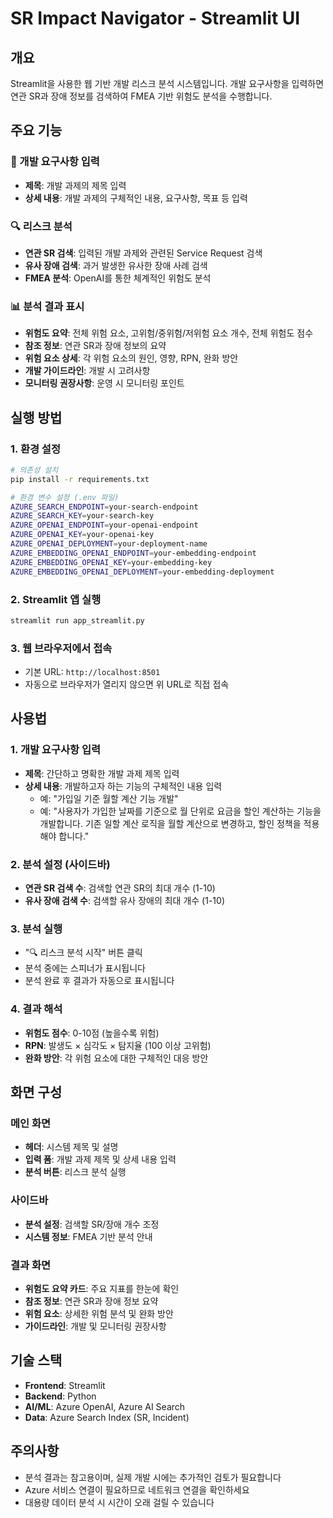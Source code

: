 # SR Impact Navigator - Streamlit UI

## 개요
Streamlit을 사용한 웹 기반 개발 리스크 분석 시스템입니다. 개발 요구사항을 입력하면 연관 SR과 장애 정보를 검색하여 FMEA 기반 위험도 분석을 수행합니다.

## 주요 기능

### 📝 개발 요구사항 입력
- **제목**: 개발 과제의 제목 입력
- **상세 내용**: 개발 과제의 구체적인 내용, 요구사항, 목표 등 입력

### 🔍 리스크 분석
- **연관 SR 검색**: 입력된 개발 과제와 관련된 Service Request 검색
- **유사 장애 검색**: 과거 발생한 유사한 장애 사례 검색
- **FMEA 분석**: OpenAI를 통한 체계적인 위험도 분석

### 📊 분석 결과 표시
- **위험도 요약**: 전체 위험 요소, 고위험/중위험/저위험 요소 개수, 전체 위험도 점수
- **참조 정보**: 연관 SR과 장애 정보의 요약
- **위험 요소 상세**: 각 위험 요소의 원인, 영향, RPN, 완화 방안
- **개발 가이드라인**: 개발 시 고려사항
- **모니터링 권장사항**: 운영 시 모니터링 포인트

## 실행 방법

### 1. 환경 설정
```bash
# 의존성 설치
pip install -r requirements.txt

# 환경 변수 설정 (.env 파일)
AZURE_SEARCH_ENDPOINT=your-search-endpoint
AZURE_SEARCH_KEY=your-search-key
AZURE_OPENAI_ENDPOINT=your-openai-endpoint
AZURE_OPENAI_KEY=your-openai-key
AZURE_OPENAI_DEPLOYMENT=your-deployment-name
AZURE_EMBEDDING_OPENAI_ENDPOINT=your-embedding-endpoint
AZURE_EMBEDDING_OPENAI_KEY=your-embedding-key
AZURE_EMBEDDING_OPENAI_DEPLOYMENT=your-embedding-deployment
```

### 2. Streamlit 앱 실행
```bash
streamlit run app_streamlit.py
```

### 3. 웹 브라우저에서 접속
- 기본 URL: `http://localhost:8501`
- 자동으로 브라우저가 열리지 않으면 위 URL로 직접 접속

## 사용법

### 1. 개발 요구사항 입력
- **제목**: 간단하고 명확한 개발 과제 제목 입력
- **상세 내용**: 개발하고자 하는 기능의 구체적인 내용 입력
  - 예: "가입일 기준 월할 계산 기능 개발"
  - 예: "사용자가 가입한 날짜를 기준으로 월 단위로 요금을 할인 계산하는 기능을 개발합니다. 기존 일할 계산 로직을 월할 계산으로 변경하고, 할인 정책을 적용해야 합니다."

### 2. 분석 설정 (사이드바)
- **연관 SR 검색 수**: 검색할 연관 SR의 최대 개수 (1-10)
- **유사 장애 검색 수**: 검색할 유사 장애의 최대 개수 (1-10)

### 3. 분석 실행
- "🔍 리스크 분석 시작" 버튼 클릭
- 분석 중에는 스피너가 표시됩니다
- 분석 완료 후 결과가 자동으로 표시됩니다

### 4. 결과 해석
- **위험도 점수**: 0-10점 (높을수록 위험)
- **RPN**: 발생도 × 심각도 × 탐지율 (100 이상 고위험)
- **완화 방안**: 각 위험 요소에 대한 구체적인 대응 방안

## 화면 구성

### 메인 화면
- **헤더**: 시스템 제목 및 설명
- **입력 폼**: 개발 과제 제목 및 상세 내용 입력
- **분석 버튼**: 리스크 분석 실행

### 사이드바
- **분석 설정**: 검색할 SR/장애 개수 조정
- **시스템 정보**: FMEA 기반 분석 안내

### 결과 화면
- **위험도 요약 카드**: 주요 지표를 한눈에 확인
- **참조 정보**: 연관 SR과 장애 정보 요약
- **위험 요소**: 상세한 위험 분석 및 완화 방안
- **가이드라인**: 개발 및 모니터링 권장사항

## 기술 스택
- **Frontend**: Streamlit
- **Backend**: Python
- **AI/ML**: Azure OpenAI, Azure AI Search
- **Data**: Azure Search Index (SR, Incident)

## 주의사항
- 분석 결과는 참고용이며, 실제 개발 시에는 추가적인 검토가 필요합니다
- Azure 서비스 연결이 필요하므로 네트워크 연결을 확인하세요
- 대용량 데이터 분석 시 시간이 오래 걸릴 수 있습니다
